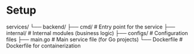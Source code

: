 # Setup

services/
└── backend/
    ├── cmd/                   # Entry point for the service
    ├── internal/              # Internal modules (business logic)
    ├── configs/               # Configuration files
    ├── main.go                # Main service file (for Go projects)
    └── Dockerfile             # Dockerfile for containerization